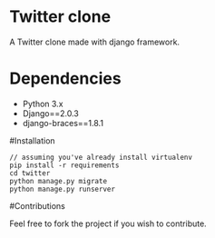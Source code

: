# Twitter clone

A Twitter clone made with django framework.

# Dependencies

* Python 3.x
* Django==2.0.3
* django-braces==1.8.1


#Installation

    // assuming you've already install virtualenv
    pip install -r requirements
    cd twitter
    python manage.py migrate
    python manage.py runserver

#Contributions

Feel free to fork the project if you wish to contribute.
